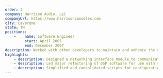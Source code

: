 ```yaml
---
order: 3
company: Harrison Audio, LLC
companyUrl: https://www.harrisonconsoles.com
city: LaVergne
state: TN
positions:
    -    name: Software Engineer
         start: April 2005
         end: December 2007
description: Worked with other developers to maintain and enhance the company's existing software for control and automation of audio mixing consoles. Worked on a variety of projects dealing with OpenGL-based graphics and networking in a real-time, multi-threaded programming environment.
highlights:
    - description: Designed a networking interface module to communicate with 3rd party audio workstation software to integrate existing console hardware with other software vendors.
    - description: Led major refactoring of DSP software for use with shared memory in a real-time operating system which greatly increased efficiency and maintainability.
    - description: Simplified and consolidated scripts for configuration of net-bootable OS servers for ease of installation in production and on-site updating.
---
```

